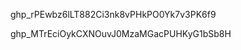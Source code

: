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

<!-- new token -->

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